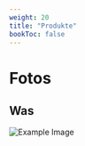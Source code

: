 ```yaml
---
weight: 20
title: "Produkte"
bookToc: false
---
```


# Fotos

## Was

![Example Image](FSC_3234.JPG)



